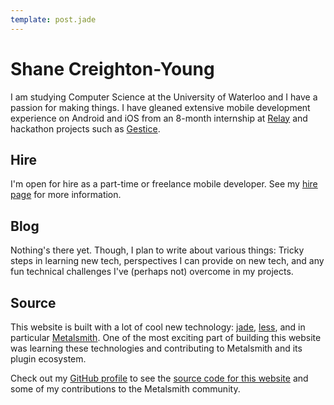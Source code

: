 ```yaml
---
template: post.jade
---
```


# Shane Creighton-Young
I am studying Computer Science at the University of Waterloo and I have a 
passion for making things. I have gleaned extensive mobile development 
experience on Android and iOS from an 8-month internship at 
[Relay](http://relay.im) and hackathon projects such as 
[Gestice](http://gestice.org).

## Hire
I'm open for hire as a part-time or freelance mobile developer. See my 
[hire page](/hire/) for more information.

## Blog
Nothing's there yet. Though, I plan to write about various things: Tricky steps
in learning new tech, perspectives I can provide on new tech, and any fun technical
challenges I've (perhaps not) overcome in my projects.

## Source
This website is built with a lot of cool new technology: 
[jade](http://jade-lang.com/), [less](http://lesscss.org), and in particular 
[Metalsmith](http://metalsmith.io). One of the most exciting part of building 
this website was learning these technologies and contributing to Metalsmith 
and its plugin ecosystem.

Check out my [GitHub profile](http://github.com/srcreigh) to see the 
[source code for this website](http://github.com/srcreigh/srcreigh.github.io)
and some of my contributions to the Metalsmith community.
